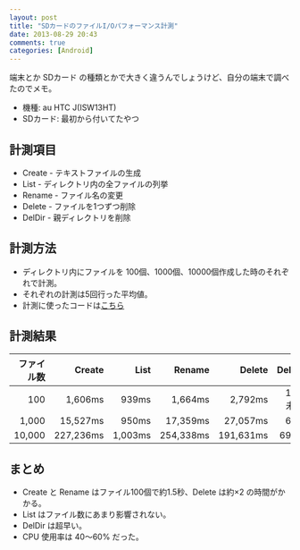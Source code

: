 ```yaml
---
layout: post
title: "SDカードのファイルI/Oパフォーマンス計測"
date: 2013-08-29 20:43
comments: true
categories: [Android]
---
```

端末とか SDカード の種類とかで大きく違うんでしょうけど、自分の端末で調べたのでメモ。
<!--more-->
* 機種: au HTC J(ISW13HT)
* SDカード: 最初から付いてたやつ

## 計測項目

* Create - テキストファイルの生成
* List - ディレクトリ内の全ファイルの列挙
* Rename - ファイル名の変更
* Delete - ファイルを1つずつ削除
* DelDir - 親ディレクトリを削除

## 計測方法

* ディレクトリ内にファイルを 100個、1000個、10000個作成した時のそれぞれで計測。
* それぞれの計測は5回行った平均値。
* 計測に使ったコードは[こちら](https://gist.github.com/amay077/6374470)

## 計測結果

ファイル数|Create|List|Rename|Delete|DelDir
--:|--:|--:|--:|--:|--:
100|1,606ms|939ms|1,664ms|2,792ms|1ms未満
1,000|15,527ms|950ms|17,359ms|27,057ms|6ms
10,000|227,236ms|1,003ms|254,338ms|191,631ms|69ms

## まとめ

* Create と Rename はファイル100個で約1.5秒、Delete は約×2 の時間がかかる。
* List はファイル数にあまり影響されない。
* DelDir は超早い。
* CPU 使用率は 40〜60% だった。